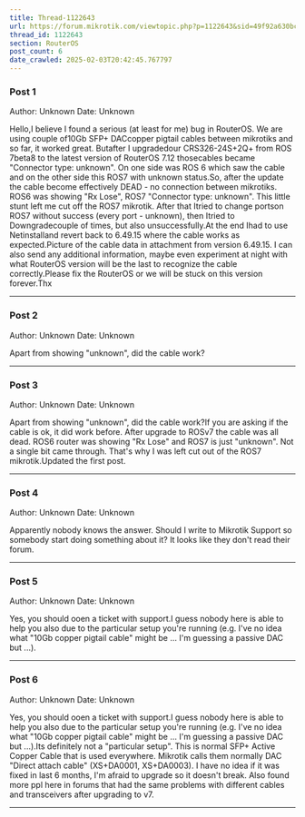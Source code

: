 ```yaml
---
title: Thread-1122643
url: https://forum.mikrotik.com/viewtopic.php?p=1122643&sid=49f92a630bc7970d8ca50523be880e8f#p1122643
thread_id: 1122643
section: RouterOS
post_count: 6
date_crawled: 2025-02-03T20:42:45.767797
---
```


### Post 1
Author: Unknown
Date: Unknown

Hello,I believe I found a serious (at least for me) bug in RouterOS. We are using couple of10Gb SFP+ DACcopper pigtail cables between mikrotiks and so far, it worked great. Butafter I upgradedour CRS326-24S+2Q+ from ROS 7beta8 to the latest version of RouterOS 7.12 thosecables became "Connector type: unknown". On one side was ROS 6 which saw the cable and on the other side this ROS7 with unknown status.So, after the update the cable become effectively DEAD - no connection between mikrotiks. ROS6 was showing "Rx Lose", ROS7 "Connector type: unknown". This little stunt left me cut off the ROS7 mikrotik. After that Itried to change portson ROS7 without success (every port - unknown), then Itried to Downgradecouple of times, but also unsuccessfully.At the end Ihad to use Netinstalland revert back to 6.49.15 where the cable works as expected.Picture of the cable data in attachment from version 6.49.15. I can also send any additional information, maybe even experiment at night with what RouterOS version will be the last to recognize the cable correctly.Please fix the RouterOS or we will be stuck on this version forever.Thx

---
### Post 2
Author: Unknown
Date: Unknown

Apart from showing "unknown", did the cable work?

---
### Post 3
Author: Unknown
Date: Unknown

Apart from showing "unknown", did the cable work?If you are asking if the cable is ok, it did work before. After upgrade to ROSv7 the cable was all dead. ROS6 router was showing "Rx Lose" and ROS7 is just "unknown". Not a single bit came through. That's why I was left cut out of the ROS7 mikrotik.Updated the first post.

---
### Post 4
Author: Unknown
Date: Unknown

Apparently nobody knows the answer. Should I write to Mikrotik Support so somebody start doing something about it? It looks like they don't read their forum.

---
### Post 5
Author: Unknown
Date: Unknown

Yes, you should ooen a ticket with support.I guess nobody here is able to help you also due to the particular setup you're running (e.g. I've no idea what "10Gb copper pigtail cable" might be ... I'm guessing a passive DAC but ...).

---
### Post 6
Author: Unknown
Date: Unknown

Yes, you should ooen a ticket with support.I guess nobody here is able to help you also due to the particular setup you're running (e.g. I've no idea what "10Gb copper pigtail cable" might be ... I'm guessing a passive DAC but ...).Its definitely not a "particular setup". This is normal SFP+ Active Copper Cable that is used everywhere. Mikrotik calls them normally DAC "Direct attach cable" (XS+DA0001, XS+DA0003). I have no idea if it was fixed in last 6 months, I'm afraid to upgrade so it doesn't break. Also found more ppl here in forums that had the same problems with different cables and transceivers after upgrading to v7.

---
